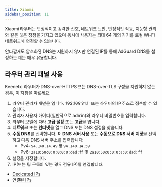 ```yaml
---
title: Xiaomi
sidebar_position: 11
---
```


Xiaomi 라우터는 안정적이고 강력한 신호, 네트워크 보안, 안정적인 작동, 지능형 관리와 같은 많은 장점을 가지고 있으며 동시에 사용자는 최대 64 개의 기기를 로컬 Wi-Fi 네트워크에 연결할 수 있습니다.

안타깝게도 암호화된 DNS는 지원하지 않지만 연결된 IP를 통해 AdGuard DNS를 설정하는 데는 매우 유용합니다.

## 라우터 관리 패널 사용

Keenetic 라우터가 DNS-over-HTTPS 또는 DNS-over-TLS 구성을 지원하지 않는 경우, 이 지침을 따르세요.

1. 라우터 관리자 패널을 엽니다. 192.168.31.1\` 또는 라우터의 IP 주소로 접속할 수 있습니다.
2. 관리자 사용자 아이디(일반적으로 admin)와 라우터 비밀번호를 입력합니다.
3. 라우터 모델에 따라 **고급 설정** 또는 **고급**을 엽니다.
4. **네트워크** 또는 **인터넷**을 열고 DNS 또는 DNS 설정을 찾습니다.
5. **수동 DNS**를 선택합니다. **이 DNS 서버 사용** 또는 **수동으로 DNS 서버 지정**을 선택하고 다음 DNS 서버 주소를 입력합니다:
   - IPv4: `94.140.14.49` 및 `94.140.14.59`
   - IPv6: `2a10:50c0:0:0:0:0:ded:ff` 및 `2a10:50c0:0:0:0:0:dad:ff`
6. 설정을 저장합니다.
7. IP(또는 팀 구독이 있는 경우 전용 IP)를 연결합니다.

- [Dedicated IPs](/private-dns/connect-devices/other-options/dedicated-ip.md)
- [연결된 IPs](/private-dns/connect-devices/other-options/linked-ip.md)
